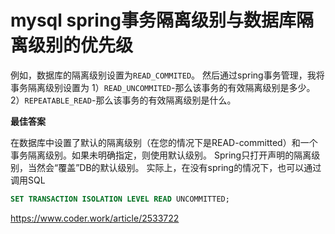 # mysql spring事务隔离级别与数据库隔离级别的优先级

例如，数据库的隔离级别设置为`READ_COMMITED`。
然后通过spring事务管理，我将事务隔离级别设置为
1）`READ_UNCOMMITED`-那么该事务的有效隔离级别是多少。
2）`REPEATABLE_READ`-那么该事务的有效隔离级别是什么。



**最佳答案**

在数据库中设置了默认的隔离级别（在您的情况下是READ-committed）和一个事务隔离级别。如果未明确指定，则使用默认级别。
Spring只打开声明的隔离级别，当然会“覆盖”DB的默认级别。
实际上，在没有spring的情况下，也可以通过调用SQL

```sql
SET TRANSACTION ISOLATION LEVEL READ UNCOMMITTED;
```





https://www.coder.work/article/2533722







